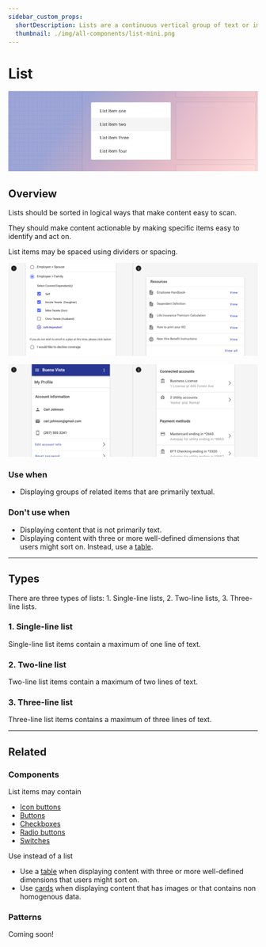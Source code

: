 ```yaml
---
sidebar_custom_props:
  shortDescription: Lists are a continuous vertical group of text or images that may contain primary and supplemental actions.
  thumbnail: ./img/all-components/list-mini.png
---
```


# List

<ComponentVisual storybookUrl="https://forge.tylerdev.io/main/?path=/story/components-list--default">

![](./images/list.png)

</ComponentVisual>

## Overview

Lists should be sorted in logical ways that make content easy to scan.

They should make content actionable by making specific items easy to identify and act on. 

List items may be spaced using dividers or spacing. 

<ImageBlock padded={false} caption="List items may be separated by white space or dividers.">

![Image of a single line list spaced with white space.](./images/list-spacers.png)

</ImageBlock>

<ImageBlock padded={false} caption="1. List items may contain selection controls. <br>2. List items may contain icons and actions.">

![Image of a single line list spaced with white space.](./images/list-types.png)

</ImageBlock>

### Use when 

- Displaying groups of related items that are primarily textual.

### Don't use when 

- Displaying content that is not primarily text.
- Displaying content with three or more well-defined dimensions that users might sort on. Instead, use a [table](/components/table/table).

---

## Types 

There are three types of lists: 1. Single-line lists, 2. Two-line lists, 3. Three-line lists. 

### 1. Single-line list

Single-line list items contain a maximum of one line of text.

### 2. Two-line list

Two-line list items contain a maximum of two lines of text.

### 3. Three-line list

Three-line list items contains a maximum of three lines of text.

---

## Related 

### Components

List items may contain

- [Icon buttons](/components/buttons/icon-button)
- [Buttons](/components/buttons/button)
- [Checkboxes](/components/controls/checkbox)
- [Radio buttons](/components/controls/radio-button)
- [Switches](/components/controls/switch)

Use instead of a list

- Use a [table](/components/table/table) when displaying content with three or more well-defined dimensions that users might sort on.
- Use [cards](/components/cards/card) when displaying content that has images or that contains non homogenous data. 

### Patterns

Coming soon!
